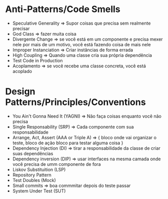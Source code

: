 # Anti-Patterns/Code Smells
- Speculative Generality => Supor coisas que precisa sem realmente precisar
- God Class => fazer muita coisa
- Divergente Change => se você está em um componente e precisa mexer nele por mais de um motivo, você está fazendo coisa de mais nele
- Improper Instanciation => Criar instâncias de forma errada
- High Coupling => Quando uma classe cria sua própria dependência
- Test Code in Production
- Acoplamento => se você recebe uma classe concreta, você está acoplado


# Design Patterns/Principles/Conventions
- You Ain't Gonna Need It (YAGNI) => Não faça coisas enquanto você não precisa
- Single Responsability (SRP) => Cada componente com sua responsabilidade
- Arrange, Act, Assert (AAA or Triple A) => { 
   bloco onde vai organizar o teste,
   bloco de ação 
   bloco para testar alguma coisa
}
- Dependency Injection (DI) => tirar a responsabilidade da classe de criar suas dependências
- Dependency inversion (DIP) => usar interfaces na mesma camada onde você precisa de umm componente de fora 
- Liskov Substituition (LSP)
- Repository Pattern
- Test Doubles (Mock)
- Small commits => boa commmitar depois do teste passar
- System Under Test (SUT)
